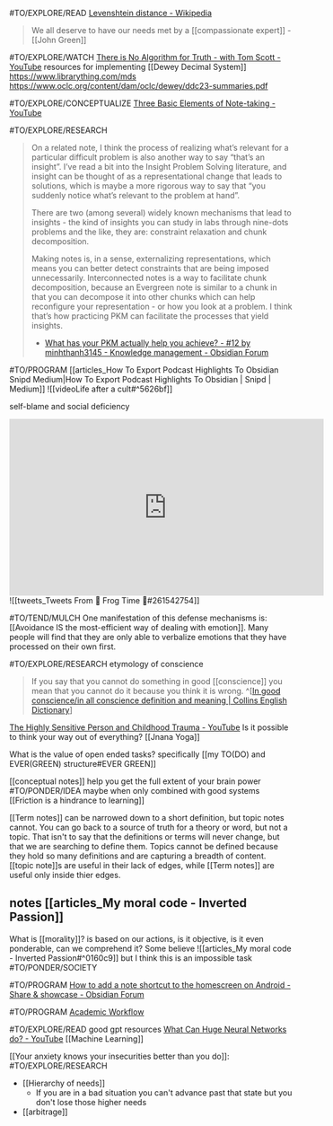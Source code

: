 #TO/EXPLORE/READ  [Levenshtein distance - Wikipedia](https://en.m.wikipedia.org/wiki/Levenshtein_distance)

> We all deserve to have our needs met by a [[compassionate expert]] - [[John Green]]

#TO/EXPLORE/WATCH [There is No Algorithm for Truth - with Tom Scott - YouTube](https://www.youtube.com/watch?v=leX541Dr2rU)
resources for implementing [[Dewey Decimal System]] https://www.librarything.com/mds https://www.oclc.org/content/dam/oclc/dewey/ddc23-summaries.pdf

#TO/EXPLORE/CONCEPTUALIZE [Three Basic Elements of Note-taking - YouTube](https://www.youtube.com/watch?v=e2uaqleh9W0) 

#TO/EXPLORE/RESEARCH 
> On a related note, I think the process of realizing what’s relevant for a particular difficult problem is also another way to say “that’s an insight”. I’ve read a bit into the Insight Problem Solving literature, and insight can be thought of as a representational change that leads to solutions, which is maybe a more rigorous way to say that “you suddenly notice what’s relevant to the problem at hand”.
> 
> There are two (among several) widely known mechanisms that lead to insights - the kind of insights you can study in labs through nine-dots problems and the like, they are: constraint relaxation and chunk decomposition.
> 
> Making notes is, in a sense, externalizing representations, which means you can better detect constraints that are being imposed unnecessarily. Interconnected notes is a way to facilitate chunk decomposition, because an Evergreen note is similar to a chunk in that you can decompose it into other chunks which can help reconfigure your representation - or how you look at a problem. I think that’s how practicing PKM can facilitate the processes that yield insights.
>
> -  [What has your PKM actually help you achieve? - #12 by minhthanh3145 - Knowledge management - Obsidian Forum](https://forum.obsidian.md/t/what-has-your-pkm-actually-help-you-achieve/30249/12?u=abopp)

#TO/PROGRAM [[articles_How To Export Podcast Highlights To Obsidian  Snipd  Medium|How To Export Podcast Highlights To Obsidian | Snipd | Medium]]
![[videoLife after a cult#^5626bf]]

self-blame and social deficiency
<iframe width="560" height="315" src="https://www.youtube.com/embed/FjrjZh1Nris?start=5742" title="YouTube video player" frameborder="0" allow="accelerometer; autoplay; clipboard-write; encrypted-media; gyroscope; picture-in-picture" allowfullscreen></iframe>
![[tweets_Tweets From 🐸 Frog Time 🐸#261542754]]

#TO/TEND/MULCH 
One manifestation of this defense mechanisms is: [[Avoidance IS the most-efficient way of dealing with emotion]]. Many people will find that they are only able to verbalize emotions that they have processed on their own first.

#TO/EXPLORE/RESEARCH etymology of conscience
> If you say that you cannot do something in good [[conscience]] you mean that you cannot do it because you think it is wrong. 
^[[In good conscience/in all conscience definition and meaning | Collins English Dictionary](https://www.collinsdictionary.com/us/dictionary/english/in-good-conscience-in-all-conscience)]

[The Highly Sensitive Person and Childhood Trauma - YouTube](https://www.youtube.com/watch?v=GEtygF6LHkk)
Is it possible to think your way out of everything? [[Jnana Yoga]]


What is the value of open ended tasks? specifically [[my TO(DO) and EVER(GREEN) structure#EVER GREEN]]


[[conceptual notes]] help you get the full extent of your brain power #TO/PONDER/IDEA maybe when only combined with good systems [[Friction is a hindrance to learning]]


[[Term notes]] can be narrowed down to a short definition, but topic notes cannot. You can go back to a source of truth for a theory or word, but not a topic. That isn't to say that the definitions or terms will never change, but that we are searching to define them. Topics cannot be defined because they hold so many definitions and are capturing a breadth of content. [[topic note]]s are useful in their lack of edges, while [[Term notes]] are useful only inside thier edges.

## notes [[articles_My moral code - Inverted Passion]]
What is [[morality]]? is based on our actions, is it objective, is it even ponderable, can we comprehend it?
Some believe ![[articles_My moral code - Inverted Passion#^0160c9]] but I think this is an impossible task #TO/PONDER/SOCIETY 


#TO/PROGRAM [How to add a note shortcut to the homescreen on Android - Share & showcase - Obsidian Forum](https://forum.obsidian.md/t/how-to-add-a-note-shortcut-to-the-homescreen-on-android/20889)


#TO/PROGRAM [Academic Workflow](https://forum.obsidian.md/t/zotero-zotfile-mdnotes-obsidian-[[dataview]]-workflow/15536)

#TO/EXPLORE/READ good gpt resources [What Can Huge Neural Networks do? - YouTube](https://www.youtube.com/watch?v=_z86t7LerrQ) [[Machine Learning]]

[[Your anxiety knows your insecurities better than you do]]: #TO/EXPLORE/RESEARCH
- [[Hierarchy of needs]] 
	- If you are in a bad situation you can't advance past that state but you don't lose those higher needs 
- [[arbitrage]]

